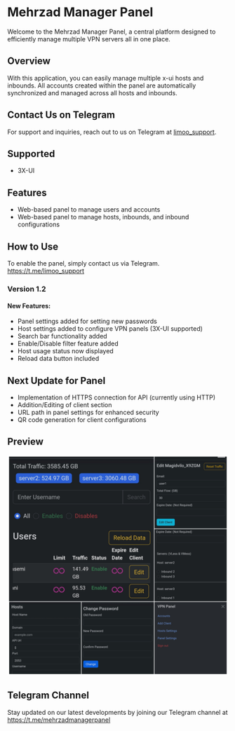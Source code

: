 # Mehrzad Manager Panel

Welcome to the Mehrzad Manager Panel, a central platform designed to efficiently manage multiple VPN servers all in one place.

## Overview
With this application, you can easily manage multiple x-ui hosts and inbounds. All accounts created within the panel are automatically synchronized and managed across all hosts and inbounds.

## Contact Us on Telegram
For support and inquiries, reach out to us on Telegram at [limoo_support](https://t.me/limoo_support).

## Supported
- 3X-UI

## Features
- Web-based panel to manage users and accounts
- Web-based panel to manage hosts, inbounds, and inbound configurations

## How to Use
To enable the panel, simply contact us via Telegram.
https://t.me/limoo_support

### Version 1.2
#### New Features:
- Panel settings added for setting new passwords
- Host settings added to configure VPN panels (3X-UI supported)
- Search bar functionality added
- Enable/Disable filter feature added
- Host usage status now displayed
- Reload data button included

## Next Update for Panel
- Implementation of HTTPS connection for API (currently using HTTP)
- Addition/Editing of client section
- URL path in panel settings for enhanced security
- QR code generation for client configurations

## Preview
![Preview](Preview.jpg)

## Telegram Channel
Stay updated on our latest developments by joining our Telegram channel at 
https://t.me/mehrzadmanagerpanel